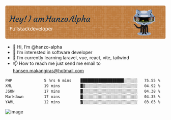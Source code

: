 ![Header](./github-header-image.png)

- 👋 Hi, I’m @hanzo-alpha
- 👀 I’m interested in software developer
- 🌱 I’m currently learning laravel, vue, react, vite, tailwind
- 📫 How to reach me just send me email to hansen.makangiras@hotmail.com 

<!---
hanzo-alpha/hanzo-alpha is a ✨ special ✨ repository because its `README.md` (this file) appears on your GitHub profile.
You can click the Preview link to take a look at your changes.
--->

<!--START_SECTION:waka-->

```txt
PHP              5 hrs 6 mins    ███████████████████░░░░░░   75.55 %
XML              19 mins         █▒░░░░░░░░░░░░░░░░░░░░░░░   04.92 %
JSON             17 mins         █░░░░░░░░░░░░░░░░░░░░░░░░   04.38 %
Markdown         17 mins         █░░░░░░░░░░░░░░░░░░░░░░░░   04.35 %
YAML             12 mins         ▓░░░░░░░░░░░░░░░░░░░░░░░░   03.03 %
```

<!--END_SECTION:waka-->

![image](https://github.com/hanzo-alpha/hanzo-alpha/assets/111342797/c4bd2977-6123-4017-8652-6e166259b484)

